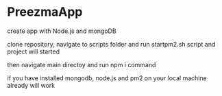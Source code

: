 # PreezmaApp

create app with Node.js and mongoDB

clone repository, navigate to scripts folder and run startpm2.sh script and project will started

then navigate main directoy and run npm i command

if you have installed mongodb, node.js and pm2 on your local machine already will work
